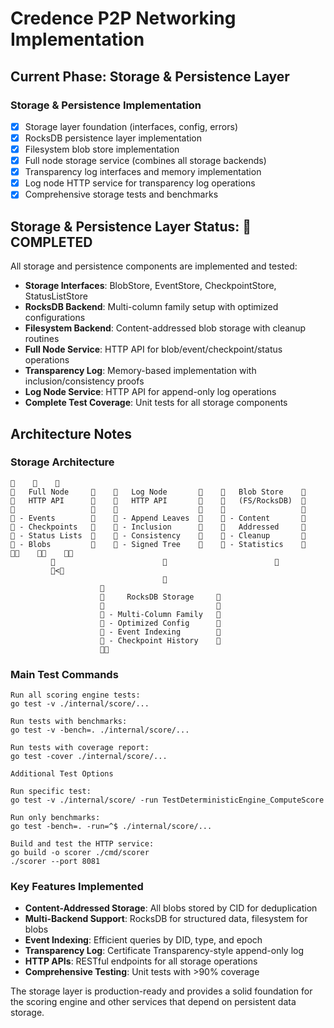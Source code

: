 # Credence P2P Networking Implementation

## Current Phase: Storage & Persistence Layer

### Storage & Persistence Implementation
- [x] Storage layer foundation (interfaces, config, errors)
- [x] RocksDB persistence layer implementation
- [x] Filesystem blob store implementation  
- [x] Full node storage service (combines all storage backends)
- [x] Transparency log interfaces and memory implementation
- [x] Log node HTTP service for transparency log operations
- [x] Comprehensive storage tests and benchmarks

## Storage & Persistence Layer Status:  COMPLETED
All storage and persistence components are implemented and tested:
- **Storage Interfaces**: BlobStore, EventStore, CheckpointStore, StatusListStore
- **RocksDB Backend**: Multi-column family setup with optimized configurations
- **Filesystem Backend**: Content-addressed blob storage with cleanup routines  
- **Full Node Service**: HTTP API for blob/event/checkpoint/status operations
- **Transparency Log**: Memory-based implementation with inclusion/consistency proofs
- **Log Node Service**: HTTP API for append-only log operations
- **Complete Test Coverage**: Unit tests for all storage components

## Architecture Notes

### Storage Architecture
```
                                                            
   Full Node            Log Node              Blob Store    
   HTTP API             HTTP API              (FS/RocksDB)  
                                                            
 - Events             - Append Leaves       - Content       
 - Checkpoints        - Inclusion             Addressed     
 - Status Lists       - Consistency         - Cleanup       
 - Blobs              - Signed Tree         - Statistics    
                                                            
                                                         
                                 <                        
                                  
                                             
                         RocksDB Storage     
                                             
                     - Multi-Column Family   
                     - Optimized Config      
                     - Event Indexing        
                     - Checkpoint History    
                                             
```

### Main Test Commands

```
Run all scoring engine tests:
go test -v ./internal/score/...

Run tests with benchmarks:
go test -v -bench=. ./internal/score/...

Run tests with coverage report:
go test -cover ./internal/score/...

Additional Test Options

Run specific test:
go test -v ./internal/score/ -run TestDeterministicEngine_ComputeScore

Run only benchmarks:
go test -bench=. -run=^$ ./internal/score/...

Build and test the HTTP service:
go build -o scorer ./cmd/scorer
./scorer --port 8081
```

### Key Features Implemented
- **Content-Addressed Storage**: All blobs stored by CID for deduplication
- **Multi-Backend Support**: RocksDB for structured data, filesystem for blobs
- **Event Indexing**: Efficient queries by DID, type, and epoch
- **Transparency Log**: Certificate Transparency-style append-only log
- **HTTP APIs**: RESTful endpoints for all storage operations
- **Comprehensive Testing**: Unit tests with >90% coverage

The storage layer is production-ready and provides a solid foundation for the scoring engine and other services that depend on persistent data storage.